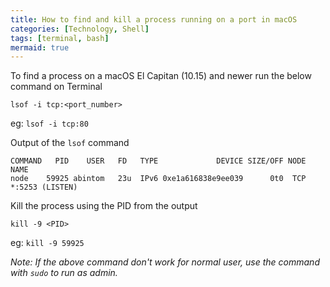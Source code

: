 ```yaml
---
title: How to find and kill a process running on a port in macOS
categories: [Technology, Shell]
tags: [terminal, bash]
mermaid: true
---
```


To find a process on a macOS El Capitan (10.15) and newer run the below command on Terminal
```shell
lsof -i tcp:<port_number>
```
eg: `lsof -i tcp:80`

Output of the `lsof` command
```
COMMAND   PID    USER   FD   TYPE             DEVICE SIZE/OFF NODE NAME
node    59925 abintom   23u  IPv6 0xe1a616838e9ee039      0t0  TCP *:5253 (LISTEN)
```

Kill the process using the PID from the output
```shell
kill -9 <PID>
```
eg: `kill -9 59925`

*Note: If the above command don't work for normal user, use the command with `sudo` to run as admin.*